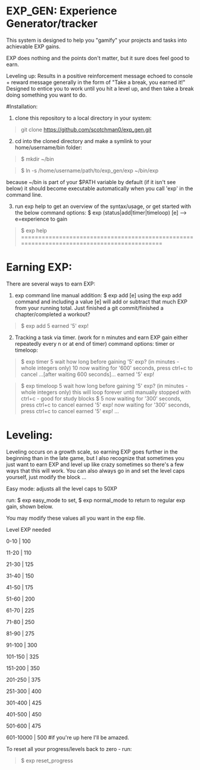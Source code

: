 # EXP_GEN: Experience Generator/tracker

This system is designed to help you "gamify" your projects and tasks into achievable EXP gains.

EXP does nothing and the points don't matter, but it sure does feel good to earn. 

Leveling up: Results in a positive reinforcement message echoed to console + reward message generally in the form of "Take a break, you earned it!" Designed to entice you to work until you hit a level up, and then take a break doing something you want to do. 

#Installation:
1. clone this repository to a local directory in your system:

> git clone https://github.com/scotchman0/exp_gen.git

2. cd into the cloned directory and make a symlink to your home/username/bin folder:

>$ mkdir ~/bin

>$ ln -s /home/username/path/to/exp_gen/exp ~/bin/exp

because ~/bin is part of your $PATH variable by default (if it isn't see below) it should become executable automatically when you call 'exp' in the command line. 

3. run exp help to get an overview of the syntax/usage, or get started with the below command options: $ exp (status|add|timer|timeloop) [e]  --> e=experience to gain

> $ exp help
===========================================================================================
# Earning EXP:
There are several ways to earn EXP:

1. exp command line manual addition:
$ exp add [e]
using the exp add command and including a value [e] will add or subtract that much EXP from your running total.
Just finished a git commit/finished a chapter/completed a workout?

> $ exp add 5
> earned '5' exp!


2. Tracking a task via timer. (work for n minutes and earn EXP gain either repeatedly every n or at end of timer)
command options: timer or timeloop:

> $ exp timer 5
> wait how long before gaining '5' exp? (in minutes - whole integers only)
> 10
> now waiting for '600' seconds, press ctrl+c to cancel
> ...[after waiting 600 seconds]...
> earned '5' exp!

> $ exp timeloop 5
> wait how long before gaining '5' exp? (in minutes - whole integers only)
> this will loop forever until manually stopped with ctrl+c - good for study blocks
> $ 5
> now waiting for '300' seconds, press ctrl+c to cancel
> earned '5' exp!
> now waiting for '300' seconds, press ctrl+c to cancel
> earned '5' exp!
> ...

# Leveling: 
Leveling occurs on a growth scale, so earning EXP goes further in the beginning than in the late game, but I also recognize that sometimes you just want to earn EXP and level up like crazy sometimes so there's a few ways that this will work. You can also always go in and set the level caps yourself, just modify the block 
...

Easy mode:
adjusts all the level caps to 50XP

run: $ exp easy_mode to set, $ exp normal_mode to return to regular exp gain, shown below.


You may modify these values all you want in the exp file. 


Level 				EXP needed

0-10		|		  100

11-20		|		  110

21-30		|		  125

31-40		|		  150

41-50		|		  175

51-60		|		  200

61-70		|		  225

71-80		|		  250

81-90		|		  275

91-100	|			300

101-150	|			325

151-200		|		350

201-250		|		375

251-300			|	400

301-400		|		425

401-500		|		450

501-600		|		475

601-10000		|	500 #if you're up here I'll be amazed.


To reset all your progress/levels back to zero - run:
> $ exp reset_progress
